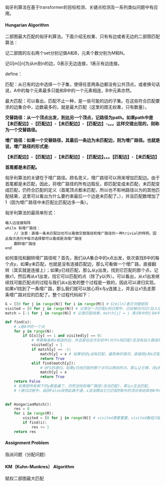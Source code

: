 匈牙利算法在基于transformer的目标检测、关键点检测及一系列类似问题中有应用。



#### Hungarian Algorithm

二部图最大匹配的匈牙利算法。下面介绍无权重、只有有边或者无边的二部图匹配算法：

记二部图的左右两个set分别记做A和B，元素个数分别为M和N。

记$G[m][n]$为从m到n的边，0表示无边连接，1表示有边连接。

define：

匹配：从已有的边中选择一个子集，使得任意两条边都没有公共顶点。或者换句话说，A中的每个元素最多只能和B中的一个元素相连，B中元素亦然。

最大匹配：可以看出，匹配不止一种，是一些可能的边的子集。在这些符合匹配要求的边集合中，边数最多的，就是最大匹配（这里的图无权重，只有数量）。

**交替路径：从一个顶点出发，到达另一个顶点，记路径为path。如果path中是【未匹配边】-【匹配边】-【未匹配边】-【匹配边】-。。。这样交错出现的，则称为一个交替路径。**

**增广路径：如果一个交替路径，其最后一条边为未匹配边，则为增广路径。也就是说，增广路径的形式是:**

**【未匹配边】-【匹配边】-【未匹配边】-【匹配边】。。。【匹配边】-【未匹配边】**

**首尾都是未匹配。**

匈牙利算法的关键在于增广路径。顾名思义，增广路径可以用来增加匹配边。由于首尾都是未匹配，因此，将增广路径的所有边取反，即匹配变成未匹配，未匹配变成匹配，仍符合匹配的定义（首尾顶点都未匹配，所以也不影响路径以为的其他匹配结果，这里可以看出为什么要约束最后一个边是未匹配了。），并且匹配数增加了1（因为增广路径中未匹配比匹配边多一条）。

匈牙利算法的最简单形式：

~~~
输入边连接矩阵
while 有增广路径：
    // 注意：直接一条未匹配边也可以看做交替路径和增广路径的一种trivial的特例。因此每次迭代中每次选择都可以看成是消增广路径
    翻转增广路径
end
~~~

如何查找和翻转增广路径呢？首先，我们从A集合中的x点出发，依次查找B中的每个点y，如果y未匹配，也就是没有连接匹配边，那么可看做一个增广路，直接翻转（其实就是连接上）；如果y已经匹配，那么从y出发，找到它匹配的那个点，记做x1，然后再从x1出发，找它可以匹配的点（除了y以外）。可以看出，从x1出发继续找可能匹配点的过程与我们从x出发的整个过程是一致的，因此可以递归实现。如果x1找到了一条增广路，那么我们就可以放心将x与y连接上，并且让x1去走那条增广路对应的匹配了。整个过程代码如下：

~~~python
G = [[0 for j in range(N)] for i in range(M)] # G[m][n]表示邻接矩阵
visited = [0 for j in range(N)] # 记录在一次匹配x的过程中，已经被访问过(加入交替路径)的那些B中的顶点
match = [-1 for j in range(N)] # 记录匹配结果，match[j] = i 表示B中的j与A中的i进行match

def find(x):
    # x是A中的一个点
    for y in range(N):
        if G[x][y] == 1 and visited[y] == 0:
            # 考察每条和x相连的边，并且是在这次实验中(对于x找匹配)还没有加入路径的。
            visited[y] = 1
            if match[y] == -1:
                match[y] = x # 如果恰好y没有匹配，最简单的情况，直接把y和x匹配上
                return True
            elif find(match[y]):
                # DFS的递归。如果y已经匹配的那个点可以换别的点，那么让它换，将y腾出来留给x
                match[y] = x
                return True
    return False 
    # 如果把所有剩下的y都查遍了，仍然没找到增广路径(没法匹配)，那么x无法匹配。
    # (递归过程中，返回False说明此路不通，x没法腾出它已匹配的B中的顶点来给其他A中的顶点匹配)
    
    
def HungarianMatch():
    res = 0
    for i in range(M):
        visited = [0 for j in range(N)] # visited需要重置。visited数组只能支持一次递归DFS使用。
        if find(i):
            res += 1
    return res
~~~





#### Assignment Problem

指派问题（分配问题）









#### KM（Kuhn-Munkres） Algorithm

赋权二部图最大匹配











